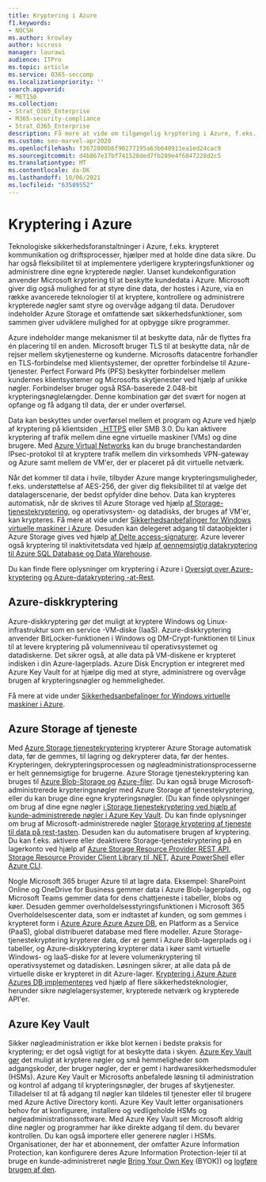 ```yaml
---
title: Kryptering i Azure
f1.keywords:
- NOCSH
ms.author: krowley
author: kccross
manager: laurawi
audience: ITPro
ms.topic: article
ms.service: O365-seccomp
ms.localizationpriority: ''
search.appverid:
- MET150
ms.collection:
- Strat_O365_Enterprise
- M365-security-compliance
- Strat_O365_Enterprise
description: Få mere at vide om tilgængelig kryptering i Azure, f.eks. Azure-diskkryptering
ms.custom: seo-marvel-apr2020
ms.openlocfilehash: f3672800b6f90277195a63b640911ea1ed24cac9
ms.sourcegitcommit: d4b867e37bf741528ded7fb289e4f6847228d2c5
ms.translationtype: MT
ms.contentlocale: da-DK
ms.lasthandoff: 10/06/2021
ms.locfileid: "63589552"
---
```

# <a name="encryption-in-azure"></a>Kryptering i Azure

Teknologiske sikkerhedsforanstaltninger i Azure, f.eks. krypteret kommunikation og driftsprocesser, hjælper med at holde dine data sikre. Du har også fleksibilitet til at implementere yderligere krypteringsfunktioner og administrere dine egne krypterede nøgler. Uanset kundekonfiguration anvender Microsoft kryptering til at beskytte kundedata i Azure. Microsoft giver dig også mulighed for at styre dine data, der hostes i Azure, via en række avancerede teknologier til at kryptere, kontrollere og administrere krypterede nøgler samt styre og overvåge adgang til data. Derudover indeholder Azure Storage et omfattende sæt sikkerhedsfunktioner, som sammen giver udviklere mulighed for at opbygge sikre programmer.

Azure indeholder mange mekanismer til at beskytte data, når de flyttes fra én placering til en anden. Microsoft bruger TLS til at beskytte data, når de rejser mellem skytjenesterne og kunderne. Microsofts datacentre forhandler en TLS-forbindelse med klientsystemer, der opretter forbindelse til Azure-tjenester. Perfect Forward Pfs (PFS) beskytter forbindelser mellem kundernes klientsystemer og Microsofts skytjenester ved hjælp af unikke nøgler. Forbindelser bruger også RSA-baserede 2.048-bit krypteringsnøglelængder. Denne kombination gør det svært for nogen at opfange og få adgang til data, der er under overførsel.

Data kan beskyttes under overførsel mellem et program og Azure ved hjælp af kryptering på klientsiden [, HTTPS](/azure/storage/storage-client-side-encryption) eller SMB 3.0. Du kan aktivere kryptering af trafik mellem dine egne virtuelle maskiner (VMs) og dine brugere. Med [Azure Virtual Networks](https://azure.microsoft.com/services/virtual-network/) kan du bruge branchestandarden IPsec-protokol til at kryptere trafik mellem din virksomheds VPN-gateway og Azure samt mellem de VM'er, der er placeret på dit virtuelle netværk.

Når det kommer til data i hvile, tilbyder Azure mange krypteringsmuligheder, f.eks. understøttelse af AES-256, der giver dig fleksibilitet til at vælge det datalagerscenarie, der bedst opfylder dine behov. Data kan krypteres automatisk, når de skrives til Azure Storage ved hjælp [af Storage-tjenestekryptering](/azure/storage/storage-service-encryption), og operativsystem- og datadisks, der bruges af VM'er, kan krypteres. Få mere at vide under [Sikkerhedsanbefalinger for Windows virtuelle maskiner i Azure](/azure/security/azure-security-disk-encryption). Desuden kan delegeret adgang til dataobjekter i Azure Storage gives ved hjælp [af Delte access-signaturer](/azure/storage/storage-dotnet-shared-access-signature-part-1). Azure leverer også kryptering til inaktivitetsdata ved hjælp [af gennemsigtig datakryptering til Azure SQL Database og Data Warehouse](/sql/relational-databases/security/encryption/transparent-data-encryption-azure-sql).

Du kan finde flere oplysninger om kryptering i Azure i [Oversigt over Azure-kryptering](/azure/security/security-azure-encryption-overview) [og Azure-datakryptering -at-Rest](/azure/security/azure-security-encryption-atrest).

## <a name="azure-disk-encryption"></a>Azure-diskkryptering

Azure-diskkryptering gør det muligt at kryptere Windows og Linux-infrastruktur som en service -VM-diske (IaaS). Azure-diskkryptering anvender BitLocker-funktionen i Windows og DM-Crypt-funktionen til Linux til at levere kryptering på volumenniveau til operativsystemet og datadiskerne. Det sikrer også, at alle data på VM-diskene er krypteret indisken i din Azure-lagerplads. Azure Disk Encryption er integreret med Azure Key Vault for at hjælpe dig med at styre, administrere og overvåge brugen af krypteringsnøgler og hemmeligheder.

Få mere at vide under [Sikkerhedsanbefalinger for Windows virtuelle maskiner i Azure](/azure/virtual-machines/windows/security-recommendations).

## <a name="azure-storage-service-encryption"></a>Azure Storage af tjeneste

Med [Azure Storage tjenestekryptering](/azure/storage/storage-service-encryption) krypterer Azure Storage automatisk data, før de gemmes, til lagring og dekrypterer data, før der hentes. Krypteringen, dekrypteringsprocessen og nøgleadministrationsprocesserne er helt gennemsigtige for brugerne. Azure Storage tjenestekryptering kan bruges til [Azure Blob-Storage og](https://azure.microsoft.com/services/storage/blobs/) [Azure-filer](https://azure.microsoft.com/services/storage/files/). Du kan også bruge Microsoft-administrerede krypteringsnøgler med Azure Storage af tjenestekryptering, eller du kan bruge dine egne krypteringsnøgler. (Du kan finde oplysninger om brug af dine egne nøgler [i Storage tjenestekryptering ved hjælp af kunde-administrerede nøgler i Azure Key Vault](/azure/storage/common/storage-service-encryption-customer-managed-keys). Du kan finde oplysninger om brug af Microsoft-administrerede nøgler [Storage kryptering af tjeneste til data på rest-tasten](/azure/storage/storage-service-encryption). Desuden kan du automatisere brugen af kryptering. Du kan f.eks. aktivere eller deaktivere Storage-tjenestekryptering på en lagerkonto ved hjælp af [Azure Storage Resource Provider REST API](/rest/api/storagerp/), [Storage Resource Provider Client Library til .NET](/dotnet/api/overview/azure/storage), [Azure PowerShell](/powershell/azureps-cmdlets-docs) eller [Azure CLI](/azure/storage/storage-azure-cli).

Nogle Microsoft 365 bruger Azure til at lagre data. Eksempel: SharePoint Online og OneDrive for Business gemmer data i Azure Blob-lagerplads, og Microsoft Teams gemmer data for dens chattjeneste i tabeller, blobs og køer. Desuden gemmer overholdelsesstyringsfunktionen i Microsoft 365 Overholdelsescenter data, som er indtastet af kunden, og som gemmes i krypteret form i [Azure Azure Azure Azure DB](/azure/cosmos-db/database-encryption-at-rest), en Platform as a Service (PaaS), global distribueret database med flere modeller. Azure Storage-tjenestekryptering krypterer data, der er gemt i Azure Blob-lagerplads og i tabeller, og Azure-diskkryptering krypterer data i køer samt virtuelle Windows- og IaaS-diske for at levere volumenkryptering til operativsystemet og datadisken. Løsningen sikrer, at alle data på de virtuelle diske er krypteret in dit Azure-lager. [Kryptering i Azure Azure Azures DB implementeres](/azure/cosmos-db/database-encryption-at-rest) ved hjælp af flere sikkerhedsteknologier, herunder sikre nøglelagersystemer, krypterede netværk og krypterede API'er.

## <a name="azure-key-vault"></a>Azure Key Vault

Sikker nøgleadministration er ikke blot kernen i bedste praksis for kryptering; er det også vigtigt for at beskytte data i skyen. [Azure Key Vault gør](/azure/key-vault/key-vault-whatis) det muligt at kryptere nøgler og små hemmeligheder som adgangskoder, der bruger nøgler, der er gemt i hardwaresikkerhedsmoduler (HSMs). Azure Key Vault er Microsofts anbefalede løsning til administration og kontrol af adgang til krypteringsnøgler, der bruges af skytjenester. Tilladelser til at få adgang til nøgler kan tildeles til tjenester eller til brugere med Azure Active Directory konti. Azure Key Vault letter organisationers behov for at konfigurere, installere og vedligeholde HSMs og nøgleadministrationssoftware. Med Azure Key Vault ser Microsoft aldrig dine nøgler og programmer har ikke direkte adgang til dem. du bevarer kontrollen. Du kan også importere eller generere nøgler i HSMs. Organisationer, der har et abonnement, der omfatter Azure Information Protection, kan konfigurere deres Azure Information Protection-lejer til at bruge en kunde-administreret nøgle [Bring Your Own Key](/information-protection/plan-design/byok-price-restrictions) (BYOK)) og [logføre brugen af den](/information-protection/deploy-use/log-analyze-usage).